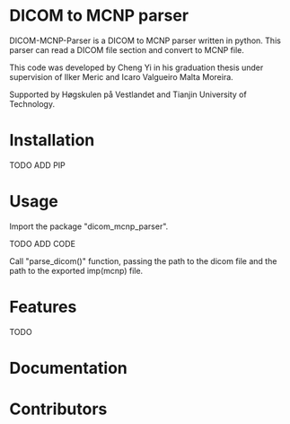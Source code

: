 # DICOM to MCNP parser

DICOM-MCNP-Parser is a DICOM to MCNP parser written in python. This parser can read a DICOM file section and convert to MCNP file.

This code was developed by Cheng Yi in his graduation thesis under supervision of Ilker Meric and Icaro Valgueiro Malta Moreira.

Supported by Høgskulen på Vestlandet and Tianjin University of Technology.

# Installation

TODO ADD PIP

# Usage

Import the package "dicom_mcnp_parser".

TODO ADD CODE

Call "parse_dicom()" function, passing the path to the dicom file and the path to the exported imp(mcnp) file.

# Features

TODO

# Documentation

# Contributors
